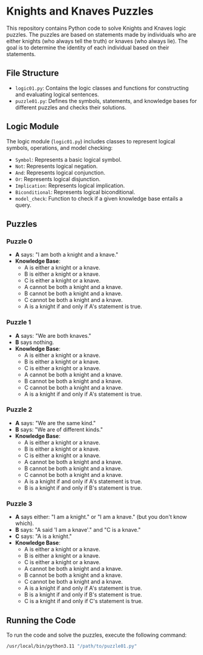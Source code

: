 # Knights and Knaves Puzzles

This repository contains Python code to solve Knights and Knaves logic puzzles. The puzzles are based on statements made by individuals who are either knights (who always tell the truth) or knaves (who always lie). The goal is to determine the identity of each individual based on their statements.

## File Structure

- `logic01.py`: Contains the logic classes and functions for constructing and evaluating logical sentences.
- `puzzle01.py`: Defines the symbols, statements, and knowledge bases for different puzzles and checks their solutions.

## Logic Module

The logic module (`logic01.py`) includes classes to represent logical symbols, operations, and model checking:

- `Symbol`: Represents a basic logical symbol.
- `Not`: Represents logical negation.
- `And`: Represents logical conjunction.
- `Or`: Represents logical disjunction.
- `Implication`: Represents logical implication.
- `Biconditional`: Represents logical biconditional.
- `model_check`: Function to check if a given knowledge base entails a query.

## Puzzles

### Puzzle 0

- **A** says: "I am both a knight and a knave."
- **Knowledge Base**:
  - A is either a knight or a knave.
  - B is either a knight or a knave.
  - C is either a knight or a knave.
  - A cannot be both a knight and a knave.
  - B cannot be both a knight and a knave.
  - C cannot be both a knight and a knave.
  - A is a knight if and only if A's statement is true.

### Puzzle 1

- **A** says: "We are both knaves."
- **B** says nothing.
- **Knowledge Base**:
  - A is either a knight or a knave.
  - B is either a knight or a knave.
  - C is either a knight or a knave.
  - A cannot be both a knight and a knave.
  - B cannot be both a knight and a knave.
  - C cannot be both a knight and a knave.
  - A is a knight if and only if A's statement is true.

### Puzzle 2

- **A** says: "We are the same kind."
- **B** says: "We are of different kinds."
- **Knowledge Base**:
  - A is either a knight or a knave.
  - B is either a knight or a knave.
  - C is either a knight or a knave.
  - A cannot be both a knight and a knave.
  - B cannot be both a knight and a knave.
  - C cannot be both a knight and a knave.
  - A is a knight if and only if A's statement is true.
  - B is a knight if and only if B's statement is true.

### Puzzle 3

- **A** says either: "I am a knight." or "I am a knave." (but you don't know which).
- **B** says: "A said 'I am a knave'." and "C is a knave."
- **C** says: "A is a knight."
- **Knowledge Base**:
  - A is either a knight or a knave.
  - B is either a knight or a knave.
  - C is either a knight or a knave.
  - A cannot be both a knight and a knave.
  - B cannot be both a knight and a knave.
  - C cannot be both a knight and a knave.
  - A is a knight if and only if A's statement is true.
  - B is a knight if and only if B's statement is true.
  - C is a knight if and only if C's statement is true.

## Running the Code

To run the code and solve the puzzles, execute the following command:

```sh
/usr/local/bin/python3.11 "/path/to/puzzle01.py"

